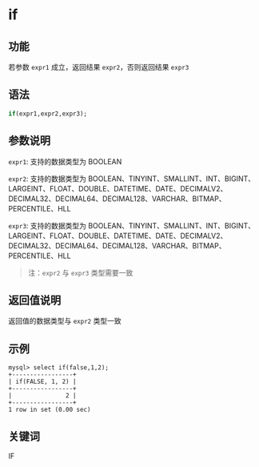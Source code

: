# if

## 功能

若参数 `expr1` 成立，返回结果 `expr2`，否则返回结果 `expr3`

## 语法

```Haskell
if(expr1,expr2,expr3);
```

## 参数说明

`expr1`: 支持的数据类型为 BOOLEAN

`expr2`: 支持的数据类型为 BOOLEAN、TINYINT、SMALLINT、INT、BIGINT、LARGEINT、FLOAT、DOUBLE、DATETIME、DATE、DECIMALV2、DECIMAL32、DECIMAL64、DECIMAL128、VARCHAR、BITMAP、PERCENTILE、HLL

`expr3`: 支持的数据类型为 BOOLEAN、TINYINT、SMALLINT、INT、BIGINT、LARGEINT、FLOAT、DOUBLE、DATETIME、DATE、DECIMALV2、DECIMAL32、DECIMAL64、DECIMAL128、VARCHAR、BITMAP、PERCENTILE、HLL

> 注：`expr2` 与 `expr3` 类型需要一致

## 返回值说明

返回值的数据类型与 `expr2` 类型一致

## 示例

```Plain Text
mysql> select if(false,1,2);
+-----------------+
| if(FALSE, 1, 2) |
+-----------------+
|               2 |
+-----------------+
1 row in set (0.00 sec)
```

## 关键词

IF
